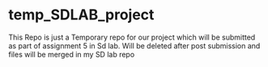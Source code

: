 # temp_SDLAB_project

This Repo is just a Temporary repo for our project which will be submitted 
as part of assignment 5 in Sd lab. 
Will be deleted after post submission and files will be merged in my 
SD lab repo
